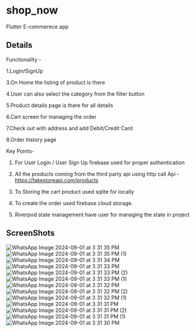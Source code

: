# shop_now

Flutter E-commerece app

## Details

Functionality -

1.Login/SignUp

3.On Home the listing of product is there

4.User can also select the category from the filter button

5.Product details page is there for all details

6.Cart screen for managing the order

7.Check out with address and add Debit/Credit Card 

8.Order history page


 Key Points-

1. For User Login / User Sign Up firebase used for proper authentication

2. All the products coming from the third party api using http call
 Api - https://fakestoreapi.com/products

3. To Storing the cart product used sqlite for locally

4. To create the order used firebase cloud storage.

5. Riverpod state management have user for managing the state in project

 ## ScreenShots

![WhatsApp Image 2024-09-01 at 3 31 35 PM](https://github.com/user-attachments/assets/34fe1484-abc7-45b5-8916-099fa97a4bc4)
![WhatsApp Image 2024-09-01 at 3 31 35 PM (1)](https://github.com/user-attachments/assets/2f606a89-7379-4874-80d3-ca1dc9e8fd7b)
![WhatsApp Image 2024-09-01 at 3 31 34 PM](https://github.com/user-attachments/assets/e224e70f-74df-41ce-a04d-b52afbb5dd01)
![WhatsApp Image 2024-09-01 at 3 31 33 PM](https://github.com/user-attachments/assets/2bbb1501-ccc5-4f6c-b10a-280a5b0e16e7)
![WhatsApp Image 2024-09-01 at 3 31 33 PM (2)](https://github.com/user-attachments/assets/e6cad5dc-5a22-4500-b796-7fdecf18af69)
![WhatsApp Image 2024-09-01 at 3 31 33 PM (1)](https://github.com/user-attachments/assets/7e1f0cbe-07bb-4c32-9f62-851154c9f47e)
![WhatsApp Image 2024-09-01 at 3 31 32 PM](https://github.com/user-attachments/assets/4c99c536-8925-46d6-8104-737c83ee3cf2)
![WhatsApp Image 2024-09-01 at 3 31 32 PM (2)](https://github.com/user-attachments/assets/76b3daea-be77-4808-887c-481ee9aaabfe)
![WhatsApp Image 2024-09-01 at 3 31 32 PM (1)](https://github.com/user-attachments/assets/04c70150-6b52-4d97-9d1f-ca1c9bb8d3da)
![WhatsApp Image 2024-09-01 at 3 31 31 PM](https://github.com/user-attachments/assets/33bbdff1-0b9a-4223-b584-c30c5544bf58)
![WhatsApp Image 2024-09-01 at 3 31 31 PM (2)](https://github.com/user-attachments/assets/64583a49-82b2-44ff-bc43-16903a1b18e0)
![WhatsApp Image 2024-09-01 at 3 31 31 PM (1)](https://github.com/user-attachments/assets/10414d36-44a8-4c7b-bea1-3eb266865bb4)
![WhatsApp Image 2024-09-01 at 3 31 30 PM](https://github.com/user-attachments/assets/b9f3c865-2a87-4d38-b303-910911009709)
